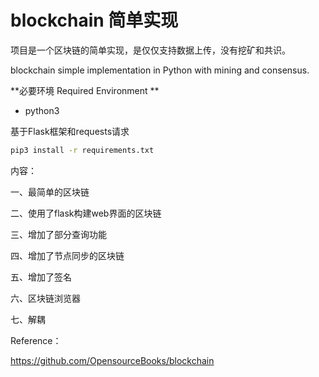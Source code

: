 # blockchain 简单实现

项目是一个区块链的简单实现，是仅仅支持数据上传，没有挖矿和共识。

blockchain simple implementation in Python with mining and consensus.



**必要环境 Required Environment **

- python3

基于Flask框架和requests请求

```cmd
pip3 install -r requirements.txt
```



内容：

一、最简单的区块链

二、使用了flask构建web界面的区块链

三、增加了部分查询功能

四、增加了节点同步的区块链

五、增加了签名

六、区块链浏览器

七、解耦



Reference：

https://github.com/OpensourceBooks/blockchain
